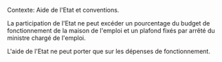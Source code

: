 Contexte: Aide de l'Etat et conventions.

La participation de l'Etat ne peut excéder un pourcentage du budget de fonctionnement de la maison de l'emploi et un plafond fixés par arrêté du ministre chargé de l'emploi.

L'aide de l'Etat ne peut porter que sur les dépenses de fonctionnement.